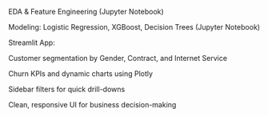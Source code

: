 EDA & Feature Engineering (Jupyter Notebook)

Modeling: Logistic Regression, XGBoost, Decision Trees (Jupyter Notebook)

Streamlit App:

Customer segmentation by Gender, Contract, and Internet Service

Churn KPIs and dynamic charts using Plotly

Sidebar filters for quick drill-downs

Clean, responsive UI for business decision-making
